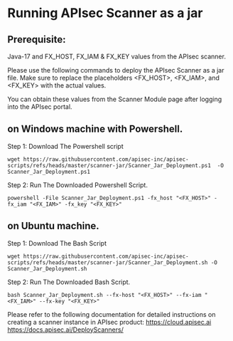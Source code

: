 # Running APIsec Scanner as a jar
## Prerequisite: 
Java-17 and FX_HOST, FX_IAM & FX_KEY values from the APIsec scanner.


Please use the following commands to deploy the APIsec Scanner as a jar file. Make sure to replace the placeholders <FX_HOST>, <FX_IAM>, and <FX_KEY> with the actual values.

You can obtain these values from the Scanner Module page after logging into the APIsec portal.

##  on Windows machine with Powershell.
Step 1: Download The Powershell script

    wget https://raw.githubusercontent.com/apisec-inc/apisec-scripts/refs/heads/master/scanner-jar/Scanner_Jar_Deployment.ps1  -O Scanner_Jar_Deployment.ps1
    
Step 2: Run The Downloaded Powershell Script.

    powershell -File Scanner_Jar_Deployment.ps1 -fx_host "<FX_HOST>" -fx_iam "<FX_IAM>" -fx_key "<FX_KEY>"


## on Ubuntu machine.
Step 1: Download The Bash Script

    wget https://raw.githubusercontent.com/apisec-inc/apisec-scripts/refs/heads/master/scanner-jar/Scanner_Jar_Deployment.sh -O Scanner_Jar_Deployment.sh

Step 2: Run The Downloaded Bash Script.

    bash Scanner_Jar_Deployment.sh --fx-host "<FX_HOST>" --fx-iam "<FX_IAM>" --fx-key "<FX_KEY>"
    

Please refer to the following documentation for detailed instructions on creating a scanner instance in APIsec product: https://cloud.apisec.ai 
https://docs.apisec.ai/DeployScanners/
